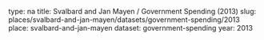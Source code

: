 type: na
title: Svalbard and Jan Mayen / Government Spending (2013)
slug: places/svalbard-and-jan-mayen/datasets/government-spending/2013
place: svalbard-and-jan-mayen
dataset: government-spending
year: 2013
